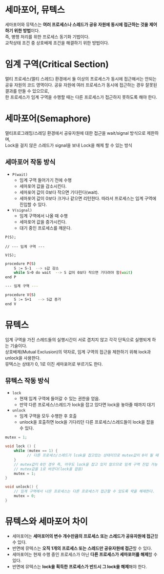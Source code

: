 # 세마포어, 뮤텍스
세마포어와 뮤텍스는 **여러 프로세스나 스레드가 공유 자원에 동시에 접근하는 것을 제어하기 위한 방법**이다.  
즉, 병행 처리를 위한 프로세스 동기화 기법이다.  
교착상태 조건 중 상호배제 조건을 해결하기 위한 방법이다.

# 임계 구역(Critical Section)
멀티 프로세스(멀티 스레드) 환경에서 둘 이상의 프로세스가 동시에 접근해서는 안되는 공유 자원의 코드 영역이다. 
공유 자원에 여러 프로세스가 동시에 접근하는 경우 잘못된 결과를 만들 수 있으므로,   
한 프로세스가 임계 구역을 수행할 때는 다른 프로세스가 접근하지 못하도록 해야 한다.

# 세마포어(Semaphore)
멀티프로그래밍/스레딩 환경에서 공유자원에 대한 접근을 wait/signal 방식으로 제한하며,  
Lock을 걸지 않은 스레드가 signal을 보내 Lock을 해제 할 수 있는 방식

## 세마포어 작동 방식
* `P(wait)`
  * 임계 구역 들어가기 전에 수행
  * 세마포어 값을 감소시킨다. 
  * 세마포어 값이 0보다 작으면 기다린다(wait). 
  * 세마포어 값이 0보다 크거나 같으면 리턴한다. 따라서 프로세스는 임계 구역에 진입할 수 있다.
* `V(signal)`
  * 임계 구역에서 나올 때 수행 
  * 세마포어 값을 증가시킨다.
  * 대기 중인 프로세스를 깨운다.

```
P(S);

// --- 임계 구역 ---

V(S);
```
```bash
procedure P(S)  
    S := S-1  --> s값 감소
    while S>0 do wait  --> S 값이 0보다 작으면 기다려야 함(wait)
end P

--- 임계 구역 ---

procedure V(S)
    S := S+1   --> S값 증가
end V
```

# 뮤텍스
임계 구역을 가진 스레드들의 실행시간이 서로 겹치지 않고 각각 단독으로 실행되게 하는 기술이다.  
상호배제(Mutual Exclusion)의 약자로, 임계 구역의 접근을 제한하기 위해 lock과 unlock을 사용한다.  
뮤텍스는 상태가 0, 1로 이진 세마포어로 부르기도 한다.  

## 뮤텍스 작동 방식
* `lock`
  * 현재 임계 구역에 들어갈 수 있는 권한을 얻음.
  * 만약 다른 프로세스/스레드가 lock을 잡고 있다면 lock을 놓아줄 때까지 대기
* `unlock`
  * 임계 구역을 모두 수행한 후 호출
  * unlock을 호출하면 lock을 기다리던 다른 프로세스/스레드들이 lock을 잡을 수 있다.  

```c
mutex = 1;

void lock () {
    while (mutex == 1) {
    	  // 다른 프로세스/스레드가 lcok을 잡고있는 상태이므로 mutex값이 0이 될 때까지 대기
    }
    // mutex값이 0인 경우 즉, 아무도 lock을 잡고 있지 않으므로 임계 구역 진입 가능 상태
    // mutex값을 1로 바꾼다(lock을 잡음)
    mutex = 1;
}

void unlock() {
    // 임계 구역에서 나온 프로세스는 다른 프로세스가 접근할 수 있도록 락을 해제한다.
    mutex = 0;
}
```

# 뮤텍스와 세마포어 차이
* 세마포어는 **세마포어의 변수 개수만큼의 프로세스 또는 스레드가 공유자원에 접근**할 수 있다.
* 반면에 뮤텍스는 **오직 1개의 프로세스 또는 스레드만 공유자원에 접근**할 수 있다.
* 세마포어는 현재 수행 중인 프로세스가 아닌 **다른 프로세스가 세마포어를 해제**할 수 있다.
* 반면에 뮤텍스는 **lock을 획득한 프로세스가 반드시 그 lock을 해제**해야 한다.
